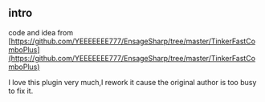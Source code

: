 
## intro
code and idea from [https://github.com/YEEEEEEE777/EnsageSharp/tree/master/TinkerFastComboPlus](https://github.com/YEEEEEEE777/EnsageSharp/tree/master/TinkerFastComboPlus)

I love this plugin very much,I rework it cause the original author is too busy to fix it.

